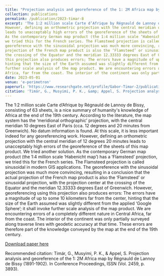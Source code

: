 ```yaml
---
title: "Projection analysis and georeference of the 1: 2M Africa map by R�gnauld de Lannoy de Bissy (1891-1902)"
collection: publications
permalink: /publication/2023-timar-8
excerpt: 'The 1:2 million scale Carte d’Afrique by Régnauld de Lannoy de Bissy, consisting of 63 sheets, is a nice summary of humanity's knowledge of Africa at the end of the 19th century. According to the literature, the map system has the ‘meridional orthographic’ projection, with the central meridian 10 degrees East of Paris (cca. 12 degrees and 20 minutes from Greenwich). No datum information is found. At this scale, it is less important indeed for any georeferencing work. 
However, defining an orthometric projection with the central meridian of 12 degrees 20 minutes
leads to unacceptably high errors of the georeference of the sheets of this map product. We tried another solution.
As the contemporary German map product (the 1:4 million scale ‘Habenicht map’) has a ‘Flamsteed’ projection,
we tried this for the French series. The Flamsteed projection is called sinusoidal in modern GIS applications. The
georeference with the sinusoidal projection was much more convincing, resulting in a conclusion that the actual
projection of the French map product is also the ‘Flamsteed’ or sinusoidal projection, with the projection center at
the crossing of the Equator and the meridian 12.33333 degrees East of Greenwich. However, georeferencing using
this projection also produces errors; The errors have a magnitude of up to some 10 kilometers far from the center,
hinting that the size of the Earth assumed was slightly different from the applied ‘Google Sphere’; it shall invoke
further scale analysis of the map product. We are encountering errors of a completely different nature in Central
Africa, far from the coast. The interior of the continent was only partially surveyed along traverse lines with geodetic accuracy at that time. These errors are therefore part of the knowledge conveyed by the map at the end of the 19th century.'
date: 2023-05-01
venue: 'e-perimetron'
paperurl: 'https://www.researchgate.net/profile/Gabor-Timar-2/publication/371082561_Projection_analysis_and_georeference_of_the_12M_Africa_map_by_Regnauld_de_Lannoy_de_Bissy_1891-1902/links/6471f2006fb1d1682b0ebf74/Projection-analysis-and-georeference-of-the-12M-Africa-map-by-Regnauld-de-Lannoy-de-Bissy-1891-1902.pdf'
citation: 'Timár, G., Musyimi, P. K., &amp; Appel, S. Projection analysis and georeference of the 1: 2M Africa map by Régnauld de Lannoy de Bissy (1891-1902). In Conference Proceedings, ISSN (Vol. 2459, p. 3893).'
---
```

The 1:2 million scale Carte d’Afrique by Régnauld de Lannoy de Bissy, consisting of 63 sheets, is a nice summary
of humanity's knowledge of Africa at the end of the 19th century. According to the literature, the map system has
the ‘meridional orthographic’ projection, with the central meridian 10 degrees East of Paris (cca. 12 degrees and 20
minutes from Greenwich). No datum information is found. At this scale, it is less important indeed for any georeferencing work. 
However, defining an orthometric projection with the central meridian of 12 degrees 20 minutes
leads to unacceptably high errors of the georeference of the sheets of this map product. We tried another solution.
As the contemporary German map product (the 1:4 million scale ‘Habenicht map’) has a ‘Flamsteed’ projection,
we tried this for the French series. The Flamsteed projection is called sinusoidal in modern GIS applications. The
georeference with the sinusoidal projection was much more convincing, resulting in a conclusion that the actual
projection of the French map product is also the ‘Flamsteed’ or sinusoidal projection, with the projection center at
the crossing of the Equator and the meridian 12.33333 degrees East of Greenwich. However, georeferencing using
this projection also produces errors: The errors have a magnitude of up to some 10 kilometers far from the center,
hinting that the size of the Earth assumed was slightly different from the applied ‘Google Sphere’; it shall invoke
further scale analysis of the map product. We are encountering errors of a completely different nature in Central
Africa, far from the coast. The interior of the continent was only partially surveyed along traverse lines with geodetic accuracy at that time. These errors are therefore part of the knowledge conveyed by the map at the end of the 19th century.

[Download paper here](https://www.researchgate.net/profile/Gabor-Timar-2/publication/371082561_Projection_analysis_and_georeference_of_the_12M_Africa_map_by_Regnauld_de_Lannoy_de_Bissy_1891-1902/links/6471f2006fb1d1682b0ebf74/Projection-analysis-and-georeference-of-the-12M-Africa-map-by-Regnauld-de-Lannoy-de-Bissy-1891-1902.pdf)

Recommended citation: Timár, G., Musyimi, P. K., & Appel, S. Projection analysis and georeference of the 1: 2M Africa map by Régnauld de Lannoy de Bissy (1891-1902). In Conference Proceedings, ISSN (Vol. 2459, p. 3893).